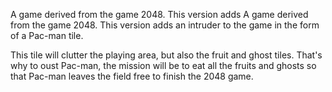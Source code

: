 A game derived from the game 2048. This version adds A game derived from the game 2048. 
This version adds an intruder to the game in the form of a Pac-man tile. 

This tile will clutter the playing area, but also the fruit and ghost tiles. 
That's why to oust Pac-man, the mission will be to eat all the fruits and ghosts so that Pac-man leaves the field free to finish the 2048 game.
